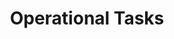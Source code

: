 ---
title: Operational Tasks
description: TODO
hide: 
    - feedback
template: subsection-index-page.html
---